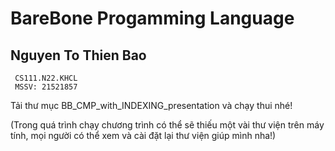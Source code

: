 # BareBone Progamming Language 

## Nguyen To Thien Bao 
     CS111.N22.KHCL
     MSSV: 21521857 
     
Tải thư mục BB_CMP_with_INDEXING_presentation và chạy thui nhé!

(Trong quá trình chạy chương trình có thể sẽ thiếu một vài thư viện trên máy tính, mọi người có thể xem và cài đặt lại thư viện giúp mình nha!)

